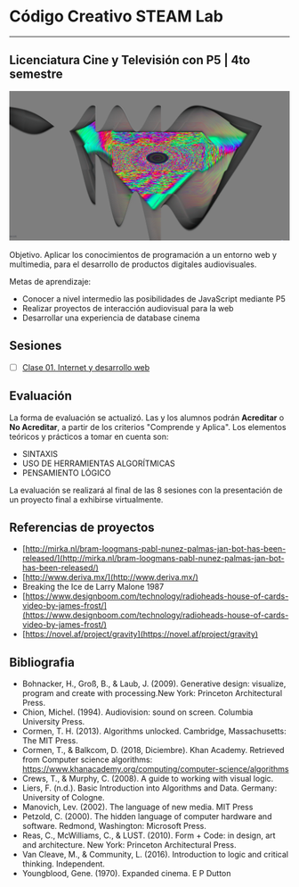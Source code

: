 # Código Creativo STEAM Lab      
---

## Licenciatura Cine y Televisión con P5 | 4to semestre


![portada](https://github.com/MarianneTeixido/CC20-2-CT/blob/master/img/01.png)

Objetivo. Aplicar los conocimientos de programación a un entorno web y multimedia, para el desarrollo de productos
digitales audiovisuales.

Metas de aprendizaje: 

- Conocer a nivel intermedio las posibilidades de JavaScript mediante P5
- Realizar proyectos de interacción audiovisual para la web
- Desarrollar una experiencia de database cinema

## Sesiones

- [ ] [Clase 01. Internet y desarrollo web](https://github.com/MarianneTeixido/CC20-2-CT/tree/master/clase01/README.md)


## Evaluación 

La forma de evaluación se actualizó. Las y los alumnos podrán **Acreditar** o **No Acreditar**, a partir de los criterios "Comprende y 
Aplica". Los elementos teóricos y prácticos a tomar en cuenta son:

- SINTAXIS
- USO DE HERRAMIENTAS ALGORÍTMICAS
- PENSAMIENTO LÓGICO

La evaluación se realizará al final de las 8 sesiones con la presentación de un proyecto final a exhibirse virtualmente.


## Referencias de proyectos

- [http://mirka.nl/bram-loogmans-pabl-nunez-palmas-jan-bot-has-been-released/](http://mirka.nl/bram-loogmans-pabl-nunez-palmas-jan-bot-has-been-released/)
- [http://www.deriva.mx/](http://www.deriva.mx/)
- Breaking the Ice de Larry Malone 1987
- [https://www.designboom.com/technology/radioheads-house-of-cards-video-by-james-frost/](https://www.designboom.com/technology/radioheads-house-of-cards-video-by-james-frost/)
- [https://novel.af/project/gravity](https://novel.af/project/gravity)


## Bibliografia

- Bohnacker, H., Groß, B., & Laub, J. (2009). Generative design: visualize, program and create with processing.New York: Princeton Architectural Press.
- Chion, Michel. (1994). Audiovision: sound on screen. Columbia University Press.
- Cormen, T. H. (2013). Algorithms unlocked. Cambridge, Massachusetts: The MIT Press.
- Cormen, T., & Balkcom, D. (2018, Diciembre). Khan Academy. Retrieved from Computer science algorithms: https://www.khanacademy.org/computing/computer-science/algorithms
- Crews, T., & Murphy, C. (2008). A guide to working with visual logic.
- Liers, F. (n.d.). Basic Introduction into Algorithms and Data. Germany: University of Cologne.
- Manovich, Lev. (2002). The language of new media. MIT Press
- Petzold, C. (2000). The hidden language of computer hardware and software. Redmond, Washington: Microsoft Press.
- Reas, C., McWilliams, C., & LUST. (2010). Form + Code: in design, art and architecture. New York: Princeton Architectural Press.
- Van Cleave, M., & Community, L. (2016). Introduction to logic and critical thinking. Independent.
- Youngblood, Gene. (1970). Expanded cinema. E P Dutton




